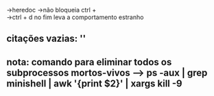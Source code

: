 ->heredoc
    ->não bloqueia ctrl + \
    ->ctrl + d no fim leva a comportamento estranho

citações vazias: ''
--
nota: 
comando para eliminar todos os subprocessos mortos-vivos
    --> ps -aux | grep minishell | awk '{print $2}' | xargs kill -9
-------------------------------------------------
